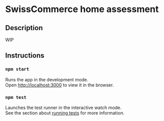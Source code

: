 # SwissCommerce home assessment

## Description

WIP

## Instructions

### `npm start`

Runs the app in the development mode.\
Open [http://localhost:3000](http://localhost:3000) to view it in the browser.

### `npm test`

Launches the test runner in the interactive watch mode.\
See the section about [running tests](https://facebook.github.io/create-react-app/docs/running-tests) for more information.
